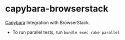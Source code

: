 # capybara-browserstack
[Capybara](http://jnicklas.github.io/capybara/) Integration with BrowserStack.


* To run parallel tests, run `bundle exec rake parallel`

